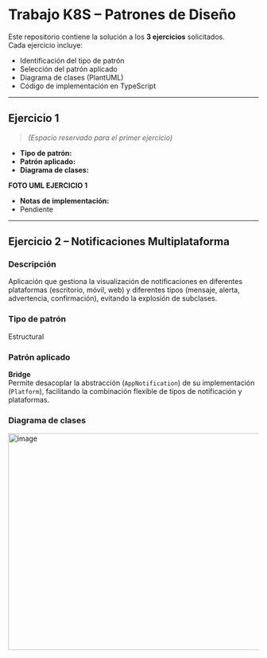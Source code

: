 # Trabajo K8S – Patrones de Diseño  
Este repositorio contiene la solución a los **3 ejercicios** solicitados.  
Cada ejercicio incluye:
- Identificación del tipo de patrón
- Selección del patrón aplicado
- Diagrama de clases (PlantUML)
- Código de implementación en TypeScript

---

## Ejercicio 1
> *(Espacio reservado para el primer ejercicio)*  
- **Tipo de patrón:**  
- **Patrón aplicado:**  
- **Diagrama de clases:**  

**FOTO UML EJERCICIO 1**

- **Notas de implementación:**  
- Pendiente

---

## Ejercicio 2 – Notificaciones Multiplataforma  
### Descripción
Aplicación que gestiona la visualización de notificaciones en diferentes plataformas (escritorio, móvil, web) y diferentes tipos (mensaje, alerta, advertencia, confirmación), evitando la explosión de subclases.

### Tipo de patrón
Estructural

### Patrón aplicado
**Bridge**  
Permite desacoplar la abstracción (`AppNotification`) de su implementación (`Platform`), facilitando la combinación flexible de tipos de notificación y plataformas.

### Diagrama de clases
<img width="1259" height="436" alt="image" src="https://github.com/user-attachments/assets/42120ae7-fc99-4fb0-abbe-335eebd6f16b" />
